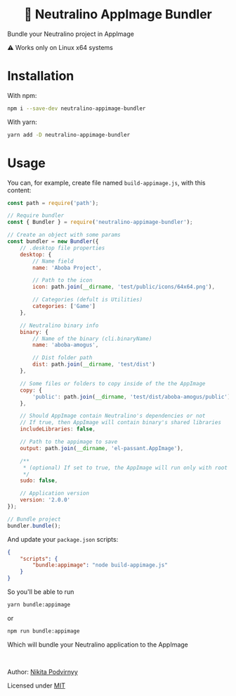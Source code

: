 <h1 align="center">🚀 Neutralino AppImage Bundler</h1>

Bundle your Neutralino project in AppImage

⚠️ Works only on Linux x64 systems

# Installation

With npm:

```sh
npm i --save-dev neutralino-appimage-bundler
```

With yarn:

```sh
yarn add -D neutralino-appimage-bundler
```

# Usage

You can, for example, create file named `build-appimage.js`, with this content:

```js
const path = require('path');

// Require bundler
const { Bundler } = require('neutralino-appimage-bundler');

// Create an object with some params
const bundler = new Bundler({
    // .desktop file properties
    desktop: {
        // Name field
        name: 'Aboba Project',

        // Path to the icon
        icon: path.join(__dirname, 'test/public/icons/64x64.png'),

        // Categories (defult is Utilities)
        categories: ['Game']
    },

    // Neutralino binary info
    binary: {
        // Name of the binary (cli.binaryName)
        name: 'aboba-amogus',

        // Dist folder path
        dist: path.join(__dirname, 'test/dist')
    },

    // Some files or folders to copy inside of the the AppImage
    copy: {
        'public': path.join(__dirname, 'test/dist/aboba-amogus/public')
    },

    // Should AppImage contain Neutralino's dependencies or not
    // If true, then AppImage will contain binary's shared libraries
    includeLibraries: false,

    // Path to the appimage to save
    output: path.join(__dirname, 'el-passant.AppImage'),

    /**
     * (optional) If set to true, the AppImage will run only with root privileges
     */
    sudo: false,

    // Application version
    version: '2.0.0'
});

// Bundle project
bundler.bundle();
```

And update your `package.json` scripts:

```json
{
    "scripts": {
        "bundle:appimage": "node build-appimage.js"
    }
}
```

So you'll be able to run

```sh
yarn bundle:appimage
```

or

```sh
npm run bundle:appimage
```

Which will bundle your Neutralino application to the AppImage

<br>

Author: [Nikita Podvirnyy](https://github.com/krypt0nn)

Licensed under [MIT](LICENSE)

